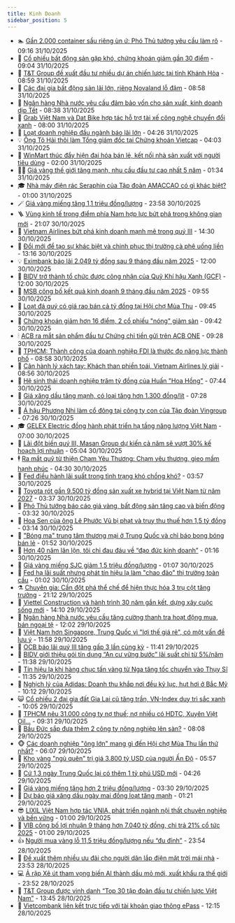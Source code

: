 ```yaml
---
title: Kinh Doanh
sidebar_position: 5
---
```


<!-- dantri-kinh-doanh:START -->
- 🏊 [Gần 2.000 container sầu riêng ùn ứ: Phó Thủ tướng yêu cầu làm rõ](https://dantri.com.vn/kinh-doanh/gan-2000-container-sau-rieng-un-u-pho-thu-tuong-yeu-cau-lam-ro-20251031160429586.htm) - 09:16 31/10/2025
- 🦆 [Cổ phiếu bất động sản gặp khó, chứng khoán giảm gần 30 điểm](https://dantri.com.vn/kinh-doanh/co-phieu-bat-dong-san-gap-kho-chung-khoan-giam-gan-30-diem-20251031154926329.htm) - 09:04 31/10/2025
- 🦄 [T&amp;T Group đề xuất đầu tư nhiều dự án chiến lược tại tỉnh Khánh Hòa](https://dantri.com.vn/kinh-doanh/tt-group-de-xuat-dau-tu-nhieu-du-an-chien-luoc-tai-tinh-khanh-hoa-20251031152726220.htm) - 08:59 31/10/2025
- 🌝 [Các đại gia bất động sản lãi lớn, riêng Novaland lỗ đậm](https://dantri.com.vn/kinh-doanh/cac-dai-gia-bat-dong-san-lai-lon-rieng-novaland-lo-dam-20251031143946390.htm) - 08:58 31/10/2025
- 💃 [Ngân hàng Nhà nước yêu cầu đảm bảo vốn cho sản xuất, kinh doanh dịp Tết](https://dantri.com.vn/kinh-doanh/ngan-hang-nha-nuoc-yeu-cau-dam-bao-von-cho-san-xuat-kinh-doanh-dip-tet-20251031145503824.htm) - 08:38 31/10/2025
- 🦏 [Grab Việt Nam và Dat Bike hợp tác hỗ trợ tài xế công nghệ chuyển đổi xanh](https://dantri.com.vn/kinh-doanh/grab-viet-nam-va-dat-bike-hop-tac-ho-tro-tai-xe-cong-nghe-chuyen-doi-xanh-20251031145246388.htm) - 08:00 31/10/2025
- 🦩 [Loạt doanh nghiệp đầu ngành báo lãi lớn](https://dantri.com.vn/kinh-doanh/loat-doanh-nghiep-dau-nganh-bao-lai-lon-20251031103749718.htm) - 04:26 31/10/2025
- 💡 [Ông Tô Hải thôi làm Tổng giám đốc tại Chứng khoán Vietcap](https://dantri.com.vn/kinh-doanh/ong-to-hai-thoi-lam-tong-giam-doc-tai-chung-khoan-vietcap-20251031093422468.htm) - 04:03 31/10/2025
- 🌊 [WinMart thúc đẩy hiện đại hóa bán lẻ, kết nối nhà sản xuất với người tiêu dùng](https://dantri.com.vn/kinh-doanh/winmart-thuc-day-hien-dai-hoa-ban-le-ket-noi-nha-san-xuat-voi-nguoi-tieu-dung-20251030215304359.htm) - 02:00 31/10/2025
- 🧑‍💻 [Giá vàng thế giới tăng mạnh, nhu cầu đầu tư cao nhất 5 năm](https://dantri.com.vn/kinh-doanh/gia-vang-the-gioi-tang-manh-nhu-cau-dau-tu-cao-nhat-5-nam-20251031003258408.htm) - 01:34 31/10/2025
- 🎓 [Nhà máy điện rác Seraphin của Tập đoàn AMACCAO có gì khác biệt?](https://dantri.com.vn/kinh-doanh/nha-may-dien-rac-seraphin-cua-tap-doan-amaccao-co-gi-khac-biet-20251030200748050.htm) - 01:00 31/10/2025
- 🪄 [Giá vàng miếng tăng 1,1 triệu đồng/lượng](https://dantri.com.vn/kinh-doanh/gia-vang-mieng-tang-11-trieu-dongluong-20251031005206940.htm) - 23:58 30/10/2025
- 🪜 [Vùng kinh tế trọng điểm phía Nam hợp lực bứt phá trong không gian mới](https://dantri.com.vn/kinh-doanh/vung-kinh-te-trong-diem-phia-nam-hop-luc-but-pha-trong-khong-gian-moi-20251025085235413.htm) - 21:07 30/10/2025
- 🦄 [Vietnam Airlines bứt phá kinh doanh mạnh mẽ trong quý III](https://dantri.com.vn/kinh-doanh/vietnam-airlines-but-pha-kinh-doanh-manh-me-trong-quy-iii-20251030211127334.htm) - 14:30 30/10/2025
- 💯 [Đổi mới để tạo sự khác biệt và chinh phục thị trường cà phê uống liền](https://dantri.com.vn/kinh-doanh/doi-moi-de-tao-su-khac-biet-va-chinh-phuc-thi-truong-ca-phe-uong-lien-20251030200557716.htm) - 13:16 30/10/2025
- 💡 [Eximbank báo lãi 2.049 tỷ đồng sau 9 tháng đầu năm 2025](https://dantri.com.vn/kinh-doanh/eximbank-bao-lai-2049-ty-dong-sau-9-thang-dau-nam-2025-20251030183805257.htm) - 12:00 30/10/2025
- 🧰 [BIDV trở thành tổ chức được công nhận của Quỹ Khí hậu Xanh &lpar;GCF&rpar;](https://dantri.com.vn/kinh-doanh/bidv-tro-thanh-to-chuc-duoc-cong-nhan-cua-quy-khi-hau-xanh-gcf-20251030175141001.htm) - 12:00 30/10/2025
- 🎊 [MSB công bố kết quả kinh doanh 9 tháng đầu năm 2025](https://dantri.com.vn/kinh-doanh/msb-cong-bo-ket-qua-kinh-doanh-9-thang-dau-nam-2025-20251030161946803.htm) - 09:55 30/10/2025
- 🔭 [Loạt đá quý có giá rao bán cả tỷ đồng tại Hội chợ Mùa Thu](https://dantri.com.vn/kinh-doanh/loat-da-quy-co-gia-rao-ban-ca-ty-dong-tai-hoi-cho-mua-thu-20251030163330269.htm) - 09:45 30/10/2025
- 💼 [Chứng khoán giảm hơn 16 điểm, 2 cổ phiếu &quot;nóng&quot; giảm sàn](https://dantri.com.vn/kinh-doanh/chung-khoan-giam-hon-16-diem-2-co-phieu-nong-giam-san-20251030163354303.htm) - 09:42 30/10/2025
- 🕯 [ACB ra mắt sản phẩm đầu tư Chứng chỉ tiền gửi trên ACB ONE](https://dantri.com.vn/kinh-doanh/acb-ra-mat-san-pham-dau-tu-chung-chi-tien-gui-tren-acb-one-20251030162232919.htm) - 09:28 30/10/2025
- 🫣 [TPHCM: Thành công của doanh nghiệp FDI là thước đo năng lực thành phố](https://dantri.com.vn/kinh-doanh/tphcm-thanh-cong-cua-doanh-nghiep-fdi-la-thuoc-do-nang-luc-thanh-pho-20251030130241928.htm) - 08:58 30/10/2025
- 🤠 [Cân hành lý xách tay: Khách than phiền toái, Vietnam Airlines lý giải](https://dantri.com.vn/kinh-doanh/can-hanh-ly-xach-tay-khach-than-phien-toai-vietnam-airlines-ly-giai-20251030121034331.htm) - 08:56 30/10/2025
- 🌈 [Hệ sinh thái doanh nghiệp trăm tỷ đồng của Huấn &quot;Hoa Hồng&quot;](https://dantri.com.vn/kinh-doanh/he-sinh-thai-doanh-nghiep-tram-ty-dong-cua-huan-hoa-hong-20251029140227214.htm) - 07:44 30/10/2025
- 🦅 [Giá xăng dầu tăng mạnh, có loại tăng hơn 1.300 đồng/lít](https://dantri.com.vn/kinh-doanh/gia-xang-dau-tang-manh-co-loai-tang-hon-1300-donglit-20251030142644036.htm) - 07:28 30/10/2025
- 🌁 [Á hậu Phương Nhi làm cổ đông tại công ty con của Tập đoàn Vingroup](https://dantri.com.vn/kinh-doanh/a-hau-phuong-nhi-lam-co-dong-tai-cong-ty-con-cua-tap-doan-vingroup-20251030111809657.htm) - 07:26 30/10/2025
- 🎓 [GELEX Electric đồng hành phát triển hạ tầng năng lượng Việt Nam](https://dantri.com.vn/kinh-doanh/gelex-electric-dong-hanh-phat-trien-ha-tang-nang-luong-viet-nam-20251030122051315.htm) - 07:00 30/10/2025
- 📝 [Lãi đột biến quý III, Masan Group dự kiến cả năm sẽ vượt 30% kế hoạch lợi nhuận](https://dantri.com.vn/kinh-doanh/lai-dot-bien-quy-iii-masan-group-du-kien-ca-nam-se-vuot-30-ke-hoach-loi-nhuan-20251030113223897.htm) - 05:04 30/10/2025
- 🕴 [Ra mắt quỹ từ thiện Chạm Yêu Thương: Chạm yêu thương, gieo mầm hạnh phúc](https://dantri.com.vn/kinh-doanh/ra-mat-quy-tu-thien-cham-yeu-thuong-cham-yeu-thuong-gieo-mam-hanh-phuc-20251030112203294.htm) - 04:30 30/10/2025
- 🧰 [Fed điều hành lãi suất trong tình trạng khó chồng khó?](https://dantri.com.vn/kinh-doanh/fed-dieu-hanh-lai-suat-trong-tinh-trang-kho-chong-kho-20251030000949744.htm) - 03:57 30/10/2025
- 🤖 [Toyota rót gần 9.500 tỷ đồng sản xuất xe hybrid tại Việt Nam từ năm 2027](https://dantri.com.vn/kinh-doanh/toyota-rot-gan-9500-ty-dong-san-xuat-xe-hybrid-tai-viet-nam-tu-nam-2027-20251029195221151.htm) - 03:37 30/10/2025
- 🤠 [Phó Thủ tướng báo cáo giá vàng, bất động sản tăng cao và biến động](https://dantri.com.vn/thoi-su/pho-thu-tuong-bao-cao-gia-vang-bat-dong-san-tang-cao-va-bien-dong-20251030101958987.htm) - 03:32 30/10/2025
- 🌮 [Hoa Sen của ông Lê Phước Vũ bị phạt và truy thu thuế hơn 1,5 tỷ đồng](https://dantri.com.vn/kinh-doanh/hoa-sen-cua-ong-le-phuoc-vu-bi-phat-va-truy-thu-thue-hon-15-ty-dong-20251030093302156.htm) - 03:14 30/10/2025
- 🦄 [&quot;Bóng ma&quot; trung tâm thương mại ở Trung Quốc và chỉ báo bong bóng bán lẻ](https://dantri.com.vn/kinh-doanh/bong-ma-trung-tam-thuong-mai-o-trung-quoc-va-chi-bao-bong-bong-ban-le-20251029224032918.htm) - 01:52 30/10/2025
- 👺 [Hơn 40 năm lăn lộn, tôi chỉ đau đáu về “đạo đức kinh doanh”](https://dantri.com.vn/kinh-doanh/hon-40-nam-lan-lon-toi-chi-dau-dau-ve-dao-duc-kinh-doanh-20251028162435452.htm) - 01:16 30/10/2025
- 🤗 [Giá vàng miếng SJC giảm 1,5 triệu đồng/lượng](https://dantri.com.vn/kinh-doanh/gia-vang-mieng-sjc-giam-15-trieu-dongluong-20251030070612929.htm) - 01:07 30/10/2025
- 💪 [Fed hạ lãi suất nhưng phát tín hiệu lạ làm &quot;chao đảo&quot; thị trường toàn cầu](https://dantri.com.vn/kinh-doanh/fed-ha-lai-suat-nhung-phat-tin-hieu-la-lam-chao-dao-thi-truong-toan-cau-20251030004825703.htm) - 01:02 30/10/2025
- ⚗️ [Chuyên gia: Cần đột phá thể chế để hiện thực hóa 3 trụ cột tăng trưởng](https://dantri.com.vn/kinh-doanh/chuyen-gia-can-dot-pha-the-che-de-hien-thuc-hoa-3-tru-cot-tang-truong-20251027071910985.htm) - 21:12 29/10/2025
- 🧠 [Viettel Construction và hành trình 30 năm gắn kết, dựng xây cuộc sống mới](https://dantri.com.vn/kinh-doanh/viettel-construction-va-hanh-trinh-30-nam-gan-ket-dung-xay-cuoc-song-moi-20251029211037503.htm) - 14:10 29/10/2025
- 🗽 [Ngân hàng Nhà nước yêu cầu tăng cường thanh tra hoạt động mua, bán ngoại tệ](https://dantri.com.vn/kinh-doanh/ngan-hang-nha-nuoc-yeu-cau-tang-cuong-thanh-tra-hoat-dong-mua-ban-ngoai-te-20251029185800030.htm) - 12:02 29/10/2025
- 🫣 [Việt Nam hơn Singapore, Trung Quốc vì &quot;lợi thế giá rẻ&quot;, có một vấn đề lưu ý](https://dantri.com.vn/kinh-doanh/viet-nam-hon-singapore-trung-quoc-vi-loi-the-gia-re-co-mot-van-de-luu-y-20251029184427162.htm) - 11:58 29/10/2025
- 🫣 [OCB báo lãi quý III tăng gấp 3 lần cùng kỳ](https://dantri.com.vn/kinh-doanh/ocb-bao-lai-quy-iii-tang-gap-3-lan-cung-ky-20251029181351436.htm) - 11:41 29/10/2025
- 🫣 [BIDV giới thiệu gói tín dụng “An cư vững bước” lãi suất chỉ từ 5%/năm](https://dantri.com.vn/kinh-doanh/bidv-gioi-thieu-goi-tin-dung-an-cu-vung-buoc-lai-suat-chi-tu-5nam-20251029180938233.htm) - 11:38 29/10/2025
- 💂 [Tín hiệu lạ khi hàng chục tấn vàng từ Nga tăng tốc chuyển vào Thụy Sĩ](https://dantri.com.vn/kinh-doanh/tin-hieu-la-khi-hang-chuc-tan-vang-tu-nga-tang-toc-chuyen-vao-thuy-si-20251029160238134.htm) - 11:35 29/10/2025
- 💫 [Nghịch lý của Adidas: Doanh thu khắp nơi đều kỷ lục, hụt hơi ở Bắc Mỹ](https://dantri.com.vn/kinh-doanh/nghich-ly-cua-adidas-doanh-thu-khap-noi-deu-ky-luc-hut-hoi-o-bac-my-20251029155125292.htm) - 10:12 29/10/2025
- 😺 [Cổ phiếu 2 đại gia đất Gia Lai cũ tăng trần, VN-Index duy trì sắc xanh](https://dantri.com.vn/kinh-doanh/co-phieu-2-dai-gia-dat-gia-lai-cu-tang-tran-vn-index-duy-tri-sac-xanh-20251029155521562.htm) - 10:05 29/10/2025
- 🦆 [TPHCM nêu 31.000 công ty nợ thuế; nợ nhiều có HDTC, Xuyên Việt Oil...](https://dantri.com.vn/kinh-doanh/tphcm-neu-31000-cong-ty-no-thue-no-nhieu-co-hdtc-xuyen-viet-oil-20251029153224400.htm) - 09:31 29/10/2025
- 👀 [Bầu Đức sắp đưa thêm 2 công ty nông nghiệp lên sàn?](https://dantri.com.vn/kinh-doanh/bau-duc-sap-dua-them-2-cong-ty-nong-nghiep-len-san-20251029144755054.htm) - 08:08 29/10/2025
- 🐵 [Các doanh nghiệp &quot;ông lớn&quot; mang gì đến Hội chợ Mùa Thu lần thứ nhất?](https://dantri.com.vn/kinh-doanh/cac-doanh-nghiep-ong-lon-mang-gi-den-hoi-cho-mua-thu-lan-thu-nhat-20251028235335265.htm) - 06:07 29/10/2025
- 🤖 [Kho vàng &quot;ngủ quên&quot; trị giá 3.800 tỷ USD của người Ấn Độ](https://dantri.com.vn/kinh-doanh/kho-vang-ngu-quen-tri-gia-3800-ty-usd-cua-nguoi-an-do-20251029115313236.htm) - 05:57 29/10/2025
- 💂 [Cứ 1,3 ngày Trung Quốc lại có thêm 1 tỷ phú USD mới](https://dantri.com.vn/kinh-doanh/cu-13-ngay-trung-quoc-lai-co-them-1-ty-phu-usd-moi-20251029101258149.htm) - 04:26 29/10/2025
- 🦆 [Giá vàng miếng tăng hơn 2 triệu đồng/lượng](https://dantri.com.vn/kinh-doanh/gia-vang-mieng-tang-hon-2-trieu-dongluong-20251029093141439.htm) - 03:30 29/10/2025
- 🦅 [Dự báo giá xăng dầu ngày mai đồng loạt tăng mạnh](https://dantri.com.vn/kinh-doanh/du-bao-gia-xang-dau-ngay-mai-dong-loat-tang-manh-20251029010034204.htm) - 01:21 29/10/2025
- 😎 [LIXIL Việt Nam hợp tác VNIA, phát triển ngành nội thất chuyên nghiệp và bền vững](https://dantri.com.vn/kinh-doanh/lixil-viet-nam-hop-tac-vnia-phat-trien-nganh-noi-that-chuyen-nghiep-va-ben-vung-20251028215217411.htm) - 01:00 29/10/2025
- 🐎 [VIB công bố lợi nhuận 9 tháng hơn 7.040 tỷ đồng, chi trả 21% cổ tức 2025](https://dantri.com.vn/kinh-doanh/vib-cong-bo-loi-nhuan-9-thang-hon-7040-ty-dong-chi-tra-21-co-tuc-2025-20251028201535342.htm) - 01:00 29/10/2025
- 👍 [Người mua vàng lỗ 11,5 triệu đồng/lượng nếu “đu đỉnh”](https://dantri.com.vn/kinh-doanh/nguoi-mua-vang-lo-115-trieu-dongluong-neu-du-dinh-20251029003618367.htm) - 23:54 28/10/2025
- 🦒 [Đề xuất thêm nhiều ưu đãi cho người dân lắp điện mặt trời mái nhà](https://dantri.com.vn/kinh-doanh/de-xuat-them-nhieu-uu-dai-cho-nguoi-dan-lap-dien-mat-troi-mai-nha-20251029003651224.htm) - 23:53 28/10/2025
- 💻 [Ả rập Xê út tham vọng biến AI thành dầu mỏ mới, xuất khẩu ra thế giới](https://dantri.com.vn/kinh-doanh/a-rap-xe-ut-tham-vong-bien-ai-thanh-dau-mo-moi-xuat-khau-ra-the-gioi-20251028154803526.htm) - 23:52 28/10/2025
- 👺 [T&amp;T Group được vinh danh “Top 30 tập đoàn đầu tư chiến lược Việt Nam”](https://dantri.com.vn/kinh-doanh/tt-group-duoc-vinh-danh-top-30-tap-doan-dau-tu-chien-luoc-viet-nam-20251028201044061.htm) - 13:45 28/10/2025
- 🧐 [Vietcombank liên kết trực tiếp với tài khoản giao thông ePass](https://dantri.com.vn/kinh-doanh/vietcombank-lien-ket-truc-tiep-voi-tai-khoan-giao-thong-epass-20251028191204896.htm) - 12:15 28/10/2025<!-- dantri-kinh-doanh:END -->
